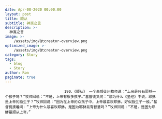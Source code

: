 ```yaml
---
date: Apr-08-2020 00:00:00
layout: post
title: 顺从
subtitle: 神寓之言
description: >-
  神寓之言
image: >-
    /assets/img/Qtcreator-overview.png
optimized_image: >-
    /assets/img/Qtcreator-overview.png
category: Story
tags:
  - blog
  - Story
author: Ron
paginate: true
---
```


							　　190，《顺从》 一个基督徒问牧师说：“上帝是只有耶稣一个孩子吗？”牧师回说：“不是，上帝有很多孩子。”基督徒又问：“那为什么《圣经》中说，耶稣是上帝的独生子？”牧师回说：“因为在上帝的众孩子中，上帝最喜欢耶稣，好似独生子一般。”基督徒接着问：“上帝为什么最喜欢耶稣，是因为耶稣最有智慧吗？”牧师回说：“不是，是因为耶稣最顺从上帝。”
							
							
						